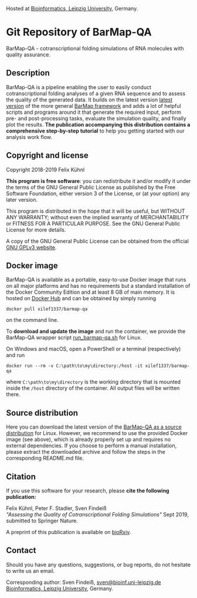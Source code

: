 Hosted at <a href="http://www.bioinf.uni-leipzig.de/" title="Bioinf Homepage">Bioinformatics, Leipzig University</a>, Germany.

# Git Repository of BarMap-QA

BarMap-QA - cotranscriptional folding simulations of RNA molecules with
quality assurance.

## Description

BarMap-QA is a pipeline enabling the user to easily conduct
cotranscriptional folding analyses of a given RNA sequence and to
assess the quality of the generated data. It builds on the latest
version <a target="_blank" rel="noopener noreferrer"
href="https://github.com/ViennaRNA/BarMap" title="BarMap GitHub">
latest version</a> of the more general <a target="_blank"
rel="noopener noreferrer"
href="https://www.tbi.univie.ac.at/RNA/bar_map/" title="BarMap
Homepage"> BarMap framework</a> and adds a lot of helpful scripts and
programs around it that generate the required input, perform pre- and
post-processing tasks, evaluate the simulation quality, and finally
plot the results. **The publication accompanying this distribution
contains a comprehensive step-by-step tutorial** to help you getting
started with our analysis work flow.

## Copyright and license

Copyright 2018-2019 Felix K&uuml;hnl

**This program is free software**: you can redistribute it and/or
modify it under the terms of the GNU General Public License as
published by the Free Software Foundation, either version 3 of the
License, or (at your option) any later version.

This program is distributed in the hope that it will be useful, but
WITHOUT ANY WARRANTY; without even the implied warranty of
MERCHANTABILITY or FITNESS FOR A PARTICULAR PURPOSE.  See the GNU
General Public License for more details.

A copy of the GNU General Public License can be obtained from the
official
<a target="_blank" rel="noopener noreferrer" href="https://www.gnu.org/licenses/gpl-3.0.en.html" title="GNU GPLv3 website">GNU GPLv3 website</a>.
  
## Docker image

BarMap-QA is available as a portable, easy-to-use Docker image that
runs on all major platforms and has no requirements but a standard
installation of the Docker Community Edition and at least 8 GB of main
memory. It is hosted on
<a target="_blank" rel="noopener noreferrer" href="https://hub.docker.com/r/xilef1337/barmap-qa">Docker Hub</a>
and can be obtained by simply running

```
docker pull xilef1337/barmap-qa
```

on the command line.

To **download and update the image** and run the container, we provide
the BarMap-QA wrapper script [run_barmap-qa.sh](./run_barmap-qa.sh)
for Linux.

On Windows and macOS, open a PowerShell or a terminal (respectively)
and run

```
docker run --rm -v C:\path\to\my\directory:/host -it xilef1337/barmap-qa
```

where `C:\path\to\my\directory` is the working directory that is
mounted inside the `/host` directory of the container. All output
files will be written there.

## Source distribution

Here you can download the latest version of the [BarMap-QA as a source
distribution](./BarMap_QA.tar.gz) for Linux. However, we recommend to
use the provided Docker image (see above), which is already properly
set up and requires no external dependencies. If you choose to perform
a manual installation, please extract the downloaded archive and
follow the steps in the corresponding README.md file.

## Citation

If you use this software for your research, please **cite the
  following publication:**

Felix K&uuml;hnl, Peter F. Stadler, Sven Findei&szlig; <br>
*&quot;Assessing the Quality of Cotranscriptional Folding Simulations&quot;*
Sept 2019, submitted to Springer Nature.

A preprint of this publication is available on
<a target="_blank" rel="noopener noreferrer" href="https://doi.org/10.1101/2020.01.06.895607">bioRxiv</a>.

## Contact

Should you have any questions, suggestions, or bug reports, do not
hesitate to write us an email.

Corresponding author: Sven
Findei&szlig;, <a href="mailto:sven@bioinf.uni-leipzig.de">sven@bioinf.uni-leipzig.de</a>
<a href="http://www.bioinf.uni-leipzig.de/" title="Bioinf Homepage">Bioinformatics, Leipzig University</a>, Germany.



